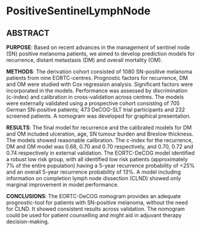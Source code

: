 # PositiveSentinelLymphNode

## ABSTRACT
**PURPOSE**: Based on recent advances in the management of sentinel node (SN) positive melanoma patients, we aimed to develop prediction models for recurrence, distant metastasis (DM) and overall mortality (OM).

**METHODS**: The derivation cohort consisted of 1080 SN-positive melanoma patients from nine EORTC-centres. Prognostic factors for recurrence, DM and OM were studied with Cox regression analysis. Significant factors were incorporated in the models. Performance was assessed by discrimination (c-index) and calibration in cross-validation across centres. The models were externally validated  using a prospective cohort consisting of 705 German SN-positive patients; 473 DeCOG-SLT trial participants and 232 screened patients. A nomogram was developed for graphical presentation.

**RESULTS**: The final model for recurrence and the calibrated models for DM and OM included ulceration, age, SN tumour burden and Breslow thickness. The models showed reasonable calibration. The c-index for the recurrence, DM and OM model was 0.68, 0.70 and 0.70 respectively, and 0.70, 0.72 and 0.74 respectively in external validation. The EORTC-DeCOG model identified a robust low risk group, with all identified low risk patients  (approximately 7% of the entire population) having a 5-year recurrence probability of <25% and an overall 5-year recurrence probability of 13%. A model including information on completion lymph node dissection (CLND) showed only marginal improvement in model performance. 

**CONCLUSIONS**: The EORTC-DeCOG nomogram provides an adequate prognostic-tool for patients with SN-positive melanoma, without the need for CLND. It showed consistent results across validation. The nomogram could be used for patient counselling and might aid in adjuvant therapy decision-making.
